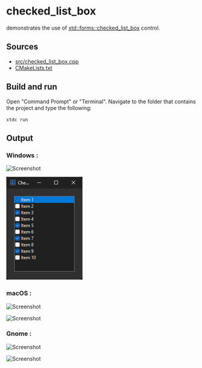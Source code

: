 # checked_list_box

demonstrates the use of [xtd::forms::checked_list_box](https://gammasoft71.github.io/xtd/reference_guides/latest/classxtd_1_1forms_1_1checked__list__box.html) control.

## Sources

* [src/checked_list_box.cpp](src/checked_list_box.cpp)
* [CMakeLists.txt](CMakeLists.txt)

## Build and run

Open "Command Prompt" or "Terminal". Navigate to the folder that contains the project and type the following:

```shell
xtdc run
```

## Output

### Windows :

![Screenshot](../../../../docs/pictures/examples/checked_list_box_w.png)

![Screenshot](../../../../docs/pictures/examples/checked_list_box_wd.png)

### macOS :

![Screenshot](../../../../docs/pictures/examples/checked_list_box_m.png)

![Screenshot](../../../../docs/pictures/examples/checked_list_box_md.png)

### Gnome :

![Screenshot](../../../../docs/pictures/examples/checked_list_box_g.png)

![Screenshot](../../../../docs/pictures/examples/checked_list_box_gd.png)
